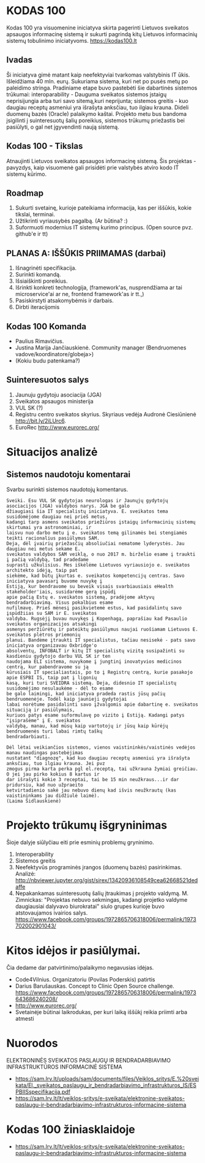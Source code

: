# KODAS 100
Kodas 100 yra visuomenine iniciatyva skirta pagerinti Lietuvos sveikatos apsaugos informacinę sistemą ir sukurti pagrindą kitų Lietuvos informacinių sistemų tobulinimo iniciatyvoms.
https://kodas100.lt

## Ivadas
Ši iniciatyva gimė matant kaip neefektyviai tvarkomas valstybinis IT ūkis. Išleidžiama 40 mln. eurų. Sukuriama sistema, kuri net po pusės metų po paleidimo stringa.
Pradiniame etape buvo pastebėti šie dabartinės sistemos trūkumai: interoparability - Dauguma sveikatos sistemos įstaigų neprisijungia arba turi savo sitemą,kuri neprijunta; sistemos greitis -  kuo daugiau receptų asmeniui yra išrašyta anksčiau, tuo ilgiau krauna. Dideli duomenų bazės (Oracle) palaikymo kaštai.
Projekto metu bus bandoma įsigilinti į suinteresuotų šalių poreikius, sistemos trūkumų priežastis bei pasiūlyti, o gal net įgyvendinti naują sistemą.

## Kodas 100 - Tikslas 
Atnaujinti Lietuvos sveikatos apsaugos informacinę sistemą.
Šis projektas - pavyzdys, kaip visuomenė gali prisidėti prie valstybės atviro kodo IT sistemų kūrimo.

## Roadmap
1. Sukurti svetainę, kurioje pateikiama informacija, kas per iššūkis, kokie tikslai, terminai.
2. Užtikrinti vyriausybės pagalbą. (Ar būtina? :)
3. Suformuoti modernius IT sistemų kurimo principus. (Open source pvz. github'e ir tt)

## PLANAS A: IŠŠŪKIS PRIIMAMAS (darbai)
1. Išnagrinėti specifikacija.
2. Surinkti komandą.
3. Išsiaiškinti poreikius.
4. Išrinkti konkreti technologija, (framework'as, nusprendžiama ar tai microservice'ai ar ne, frontend framework'as ir tt.,)
5. Pasiskirstyti atsakomybėmis ir darbais.
6. Dirbti iteracijomis

## Kodas 100 Komanda
- Paulius Rimavičius.
- Justina Marija Jančiauskienė. Community manager (Bendruomenes vadove/koordinatore/globeja>)
- (Kokiu budu patenkama?)

## Suinteresuotos salys
1. Jaunuju gydytoju asociacija (JGA)
2. Sveikatos apsaugos ministerija
3. VUL SK (?)
4. Registru centro sveikatos skyrius. Skyriaus vedėja Audronė Ciesiūnienė http://bit.ly/2iLUrc6. 
5. EuroRec http://www.eurorec.org/

# Situacijos analizė
## Sistemos naudotoju komentarai
Svarbu surinkti sistemos naudotojų komentarus.
```
Sveiki. Esu VUL SK gydytojas neurologas ir Jaunųjų gydytojų asociacijos (JGA) valdybos narys. JGA be galo
džiaugiasi šia IT specialistų iniciatyva. E. sveikatos tema susidomėjome daugiau nei prieš metus,
kadangi tarp asmens sveikatos priežiūros įstaigų informacinių sistemų skirtumai yra astronominiai, ir
laisvu nuo darbo metu į e. sveikatos temą gilinamės bei stengiamės teikti racionalius pasiūlymus SAM.
Deja, dėl įvairių priežasčių absoliučiai nematome lyderystės. Jau daugiau nei metus sekame E.
sveikatos valdybos SAM veiklą, o nuo 2017 m. birželio esame į traukti į pačią valdybą, tad pradedame
suprasti užkulisius. Mes iškėlėme Lietuvos vyriausiojo e. sveikatos architekto idėją, taip pat
siekėme, kad būtų įkurtas e. sveikatos kompetencijų centras. Savo iniciatyva pavasarį buvome nuvykę į
Estiją, kur bendravome su beveik visais svarbiausiais eHealth stakeholder'iais, susidarėme gerą įspūdį
apie pačią Estų e. sveikatos sistemą, pradėjome aktyvų bendradarbiavimą. Visus pokalbius esame
nufilmavę. Prieš mėnesį pasikvietemė estus, kad pasidalintų savo įspūdžiias su SAM ir E. sveikatos
valdyba. Rugsėjį buvau nuvykęs į Kopenhagą, paprašiau kad Pasaulio sveikatos organizacijos atsakingi
asmenys peržiūrėtų ir pateiktų pasiūlymus naujai ruošiamam Lietuvos E. sveikatos plėtros priemonių
planui. Bandėme įtraukti IT specialistus, tačiau nesisekė - pats savo iniciatyva organizavau Oxbridge'o
absolventų, INFOBALT ir kitų IT specialistų vizitą susipažinti su kasdieniu gydytojo darbu VUL SK ir ten
naudojama ELI sistema, nuvykome į jungtinį inovatyvios medicinos centrą, kur pabendravome su ją
kūrusiais IT specialiastais, po to į Registrų centrą, kurie pasakojo apie ESPBI IS, taip pat į ligonių
kasą, kuri turi SVEIDRA sistemą. Deja, didesnio IT specialistų susidomėjimo nesulaukėme - dėl to esame
be galo laimingi, kad iniciatyva pradeda rastis jūsų pačių bendruomenėje. Todėl kaip jaunieji gydytojai
labai norėtume pasidalinti savo įžvalgomis apie dabartinę e. sveikatos situaciją ir pasiūlymais,
kuriuos patys esame suformulavę po vizito į Estiją. Kadangi patys "įsiprašėme" į E. sveikatos
valdybą, manau, kad mūsų kaip vartotojų ir jūsų kaip kūrėjų bendruomenės turi labai rimtų taškų
bendradarbiauti.
```

```
Dėl lėtai veikiančios sistemos, vienos vaistininkės/vaistinės vedėjos manau naudingas pastebėjimas
nustatant "diagnozę", kad kuo daugiau receptų asmeniui yra išrašyta anksčiau, tuo ilgiau krauna. Jei pvz
zmogus pirma karta perka pgl el.receptą, tai užkrauna žymiai greičiau. O jei jau pirko kokius 8 kartus ir
dar išrašyti kokie 3 receptai, tai be 15 min neužkraus...ir dar pridursiu, kad nuo užpraeito
ketvirtadienio sakė jau nebuvo dienų kad išvis neužkrautų (kas vaistininkams jau didžiulė laimė).
(Laima Šidlauskienė)
```

# Projekto trūkumų išgryninimas
Šioje dalyje siūlyčiau eiti prie esminių problemų gryninimo. 
1. Interoperability
2. Sistemos greitis
3. Neefektyvūs programinės įrangos (duomenų bazės) pasirinkimas. Analizė: http://nbviewer.jupyter.org/gist/sirex/13420936108549cea62668521dedaffe
4. Nepakankamas suinteresuotų šalių įtraukimas į projekto valdymą. M. Zimnickas: "Projektas nebuvo sekmingas, kadangi projetko valdyme daugiausiai dalyvavo biurokratai" siulo grupes kurioje buvo atstovaujamos ivairios salys. https://www.facebook.com/groups/1972865706318006/permalink/1973702002901043/ 

# Kitos idėjos ir pasiūlymai.
Čia dedame dar patvirtinimo/palaikymo negavusias idėjas.
- Code4Vilnius. Organizatoriu (Povilas Poderskis) patirtis
- Darius Barušauskas. Concept to Clinic Open Source challenge. https://www.facebook.com/groups/1972865706318006/permalink/1973643686240208/
- http://www.eurorec.org/
- Svetainėje būtinai laikrodukas, per kuri laiką iššūkį reikia priimti arba atmesti

# Nuorodos
ELEKTRONINĖS SVEIKATOS PASLAUGŲ IR BENDRADARBIAVIMO INFRASTRUKTŪROS INFORMACINĖ SISTEMA
- https://sam.lrv.lt/uploads/sam/documents/files/Veiklos_sritys/E.%20sveikata/El._sveikatos_paslaugu_ir_bendradarbiavimo_infrastrukturos_IS/ESPBIISspecifikacija.pdf
- https://sam.lrv.lt/lt/veiklos-sritys/e-sveikata/elektronine-sveikatos-paslaugu-ir-bendradarbiavimo-infrastrukturos-informacine-sistema

# Kodas 100 žiniasklaidoje
- https://sam.lrv.lt/lt/veiklos-sritys/e-sveikata/elektronine-sveikatos-paslaugu-ir-bendradarbiavimo-infrastrukturos-informacine-sistema
